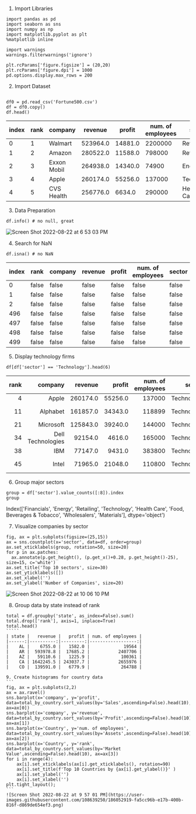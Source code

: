 1. Import Libraries

```
import pandas as pd
import seaborn as sns
import numpy as np
import matplotlib.pyplot as plt
%matplotlib inline

import warnings
warnings.filterwarnings('ignore')

plt.rcParams['figure.figsize'] = (20,20)
plt.rcParams['figure.dpi'] = 1000
pd.options.display.max_rows = 200
```
2. Import Dataset
```

df0 = pd.read_csv('Fortune500.csv')
df = df0.copy()
df.head()
```
|index|rank|company|revenue|profit|num\. of employees|sector|city|state|website|
|---|---|---|---|---|---|---|---|---|---|
|0|1|Walmart|523964\.0|14881\.0|2200000|Retailing|Bentonville|AR|https://www\.stock\.walmart\.com|
|1|2|Amazon|280522\.0|11588\.0|798000|Retailing|Seattle|WA|https://www\.amazon\.com|
|2|3|Exxon Mobil|264938\.0|14340\.0|74900|Energy|Irving|TX|https://www\.exxonmobil\.com|
|3|4|Apple|260174\.0|55256\.0|137000|Technology|Cupertino|CA|https://www\.apple\.com|
|4|5|CVS Health|256776\.0|6634\.0|290000|Health Care|Woonsocket|RI|https://www\.cvshealth\.com|

3. Data Preparation
```
df.info() # no null, great
```
![Screen Shot 2022-08-22 at 6 53 03 PM](https://user-images.githubusercontent.com/108639250/186032562-2803f852-791d-4080-819f-43c5147df4d3.png)

4. Search for NaN
```
df.isna() # no NaN
```
|index|rank|company|revenue|profit|num\. of employees|sector|city|state|website|
|---|---|---|---|---|---|---|---|---|---|
|0|false|false|false|false|false|false|false|false|false|
|1|false|false|false|false|false|false|false|false|false|
|2|false|false|false|false|false|false|false|false|false|
|496|false|false|false|false|false|false|false|false|false|
|497|false|false|false|false|false|false|false|false|false|
|498|false|false|false|false|false|false|false|false|false|
|499|false|false|false|false|false|false|false|false|false|

5. Display technology firms

```
df[df['sector'] == 'Technology'].head(6)
```
| rank |           company |  revenue |  profit | num. of employees |     sector |          city | state |                          website |
|-----:|------------------:|---------:|--------:|------------------:|-----------:|--------------:|------:|---------------------------------:|
|    4 |             Apple | 260174.0 | 55256.0 |            137000 | Technology |     Cupertino |    CA |            https://www.apple.com |
|   11 |          Alphabet | 161857.0 | 34343.0 |            118899 | Technology | Mountain View |    CA |              https://www.abc.xyz |
|   21 |         Microsoft | 125843.0 | 39240.0 |            144000 | Technology |       Redmond |    WA |        https://www.microsoft.com |
|   34 | Dell Technologies |  92154.0 |  4616.0 |            165000 | Technology |    Round Rock |    TX | https://www.delltechnologies.com |
|   38 |               IBM |  77147.0 |  9431.0 |            383800 | Technology |        Armonk |    NY |              https://www.ibm.com |
|   45 |             Intel |  71965.0 | 21048.0 |            110800 | Technology |   Santa Clara |    CA |            https://www.intel.com |

6. Group major sectors

```
group = df['sector'].value_counts([:8]).index
group
```
Index(['Financials', 'Energy', 'Retailing', 'Technology', 'Health Care',
       'Food, Beverages & Tobacco', 'Wholesalers', 'Materials'],
      dtype='object')

7. Visualize companies by sector
```
fig, ax = plt.subplots(figsize=(25,15))
ax = sns.countplot(x='sector', data=df, order=group)
ax.set_xticklabels(group, rotation=50, size=20)
for p in ax.patches:
  ax.annotate(p.get_height(), (p.get_x()+0.28, p.get_height()-25), size=15, c='white')
ax.set_title('Top 10 sectors', size=30)
ax.set_yticklabels([])
ax.set_xlabel('')
ax.set_ylabel('Number of Companies', size=20)
```
![Screen Shot 2022-08-22 at 10 06 10 PM](https://user-images.githubusercontent.com/108639250/186052800-51bbf16b-73aa-42a9-beb9-8857f50540e2.png)


8. Group data by state instead of rank

``````
total = df.groupby('state', as_index=False).sum()
total.drop(['rank'], axis=1, inplace=True)
total.head()
`````
| state |   revenue |   profit | num. of employees |
|------:|----------:|---------:|------------------:|
|    AL |    6755.0 |   1582.0 |             19564 |
|    AR |  593978.8 |  17685.2 |           2407706 |
|    AZ |   59110.6 |   1225.9 |            100361 |
|    CA | 1642245.5 | 243037.7 |           2655976 |
|    CO |  139591.0 |   6779.9 |            264788 |

9. Create histograms for country data
```
fig, ax = plt.subplots(2,2)
ax = ax.ravel()
sns.barplot(x='company', y='profit', data=total_by_country.sort_values(by='Sales',ascending=False).head(10), ax=ax[0])
sns.barplot(x='company', y='revenue', data=total_by_country.sort_values(by='Profit',ascending=False).head(10), ax=ax[1])
sns.barplot(x='Country', y='num. of employees', data=total_by_country.sort_values(by='Assets',ascending=False).head(10), ax=ax[2])
sns.barplot(x='Country', y='rank', data=total_by_country.sort_values(by='Market Value',ascending=False).head(10), ax=ax[3])
for i in range(4):
    ax[i].set_xticklabels(ax[i].get_xticklabels(), rotation=90)
    ax[i].set_title(f'Top 10 Countries by {ax[i].get_ylabel()}' )
    ax[i].set_ylabel('')
    ax[i].set_xlabel('')
plt.tight_layout();
```
![Screen Shot 2022-08-22 at 9 57 01 PM](https://user-images.githubusercontent.com/108639250/186052919-fa5cc96b-e17b-400b-816f-d869de654ef3.png)


